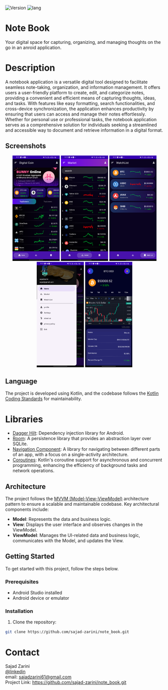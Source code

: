 ![Version](https://img.shields.io/badge/version-1-green)
![lang](https://img.shields.io/badge/lang-kotlin-purple?logo=kotlin)

# Note Book

Your digital space for capturing, organizing, and managing thoughts on the go in an anroid application.

# Description

A notebook application is a versatile digital tool designed to facilitate seamless note-taking, organization, and information management. It offers users a user-friendly platform to create, edit, and categorize notes, providing a convenient and efficient means of capturing thoughts, ideas, and tasks. With features like easy formatting, search functionalities, and cross-device synchronization, the application enhances productivity by ensuring that users can access and manage their notes effortlessly. Whether for personal use or professional tasks, the notebook application serves as a comprehensive solution for individuals seeking a streamlined and accessible way to document and retrieve information in a digital format.

## Screenshots

<p align="center">
  <img src="https://github.com/sajad-zarini/digital_coin/blob/main/Screen%20shot/file.png" width="150" />
  <img src="https://github.com/sajad-zarini/digital_coin/blob/main/Screen%20shot/file2.png" width="150" />
  <img src="https://github.com/sajad-zarini/digital_coin/blob/main/Screen%20shot/file3.png" width="150" />
  <img src="https://github.com/sajad-zarini/digital_coin/blob/main/Screen%20shot/file4.png" width="150" />
  <img src="https://github.com/sajad-zarini/digital_coin/blob/main/Screen%20shot/file5.png" width="150" />
</p>

## Language

The project is developed using Kotlin, and the codebase follows the [Kotlin Coding Standards](https://kotlinlang.org/docs/home.html) for maintainability.

# Libraries

- [Dagger Hilt](https://dagger.dev/hilt/): Dependency injection library for Android.
- [Room](https://developer.android.com/training/data-storage/room): A persistence library that provides an abstraction layer over SQLite.
- [Navigation Component](https://developer.android.com/guide/navigation): A library for navigating between different parts of an app, with a focus on a single-activity architecture.
- [Coroutines](https://developer.android.com/kotlin/coroutines): Kotlin's coroutine support for asynchronous and concurrent programming, enhancing the efficiency of background tasks and network operations.

## Architecture

The project follows the [MVVM (Model-View-ViewModel)](https://developer.android.com/topic/architecture/intro) architecture pattern to ensure a scalable and maintainable codebase. Key architectural components include:

- **Model**: Represents the data and business logic.
- **View**: Displays the user interface and observes changes in the ViewModel.
- **ViewModel**: Manages the UI-related data and business logic, communicates with the Model, and updates the View.

## Getting Started

To get started with this project, follow the steps below.

### Prerequisites

- Android Studio installed
- Android device or emulator

### Installation

1. Clone the repository:

```bash
git clone https://github.com/sajad-zarini/note_book.git
```

# Contact

Sajad Zarini<br>
[@linkedin](https://www.linkedin.com/in/sajad-zarini-7930551b5/)<br>
email: sajadzarini61@gmail.com<br>
Project Link: https://github.com/sajad-zarini/note_book.git